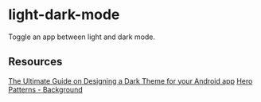 # light-dark-mode
Toggle an app between light and dark mode.
## Resources
[The Ultimate Guide on Designing a Dark Theme for your Android app](https://blog.prototypr.io/how-to-design-a-dark-theme-for-your-android-app-3daeb264637)
[Hero Patterns - Background](https://heropatterns.com/)